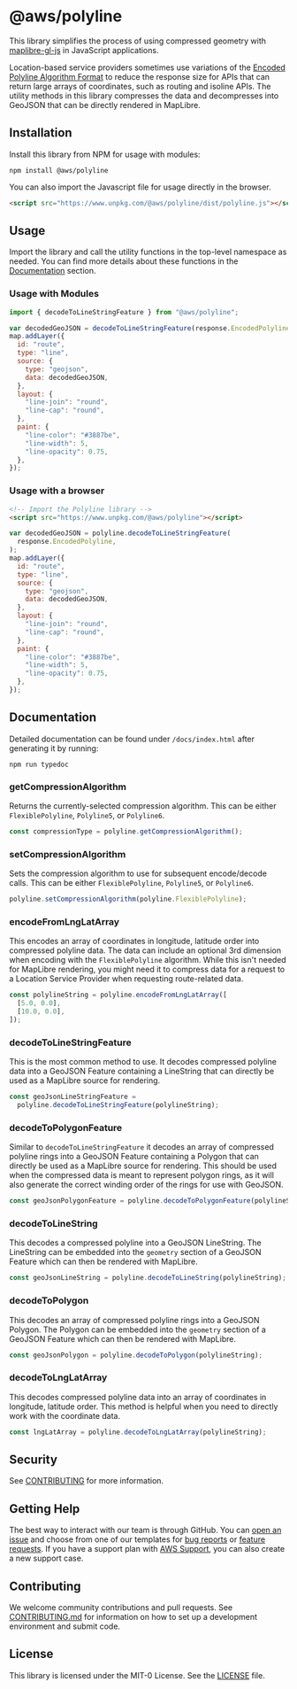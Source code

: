 # @aws/polyline

This library simplifies the process of using compressed geometry with [maplibre-gl-js](https://github.com/maplibre/maplibre-gl-js) in JavaScript applications.

Location-based service providers sometimes use variations of the [Encoded Polyline Algorithm Format](https://developers.google.com/maps/documentation/utilities/polylinealgorithm)
to reduce the response size for APIs that can return large arrays of coordinates, such as routing and isoline APIs.
The utility methods in this library compresses the data and decompresses into GeoJSON that can be directly rendered in MapLibre.

## Installation

Install this library from NPM for usage with modules:

```console
npm install @aws/polyline
```

You can also import the Javascript file for usage directly in the browser.

```html
<script src="https://www.unpkg.com/@aws/polyline/dist/polyline.js"></script>
```

## Usage

Import the library and call the utility functions in the top-level namespace as needed.
You can find more details about these functions in the [Documentation](#documentation) section.

### Usage with Modules

```javascript
import { decodeToLineStringFeature } from "@aws/polyline";

var decodedGeoJSON = decodeToLineStringFeature(response.EncodedPolyline);
map.addLayer({
  id: "route",
  type: "line",
  source: {
    type: "geojson",
    data: decodedGeoJSON,
  },
  layout: {
    "line-join": "round",
    "line-cap": "round",
  },
  paint: {
    "line-color": "#3887be",
    "line-width": 5,
    "line-opacity": 0.75,
  },
});
```

### Usage with a browser

```html
<!-- Import the Polyline library -->
<script src="https://www.unpkg.com/@aws/polyline"></script>
```

```javascript
var decodedGeoJSON = polyline.decodeToLineStringFeature(
  response.EncodedPolyline,
);
map.addLayer({
  id: "route",
  type: "line",
  source: {
    type: "geojson",
    data: decodedGeoJSON,
  },
  layout: {
    "line-join": "round",
    "line-cap": "round",
  },
  paint: {
    "line-color": "#3887be",
    "line-width": 5,
    "line-opacity": 0.75,
  },
});
```

## Documentation

Detailed documentation can be found under `/docs/index.html` after generating it by running:

```console
npm run typedoc
```

### getCompressionAlgorithm

Returns the currently-selected compression algorithm. This can be either
`FlexiblePolyline`, `Polyline5`, or `Polyline6`.

```js
const compressionType = polyline.getCompressionAlgorithm();
```

### setCompressionAlgorithm

Sets the compression algorithm to use for subsequent encode/decode calls. This can be either
`FlexiblePolyline`, `Polyline5`, or `Polyline6`.

```js
polyline.setCompressionAlgorithm(polyline.FlexiblePolyline);
```

### encodeFromLngLatArray

This encodes an array of coordinates in longitude, latitude order into compressed polyline data.
The data can include an optional 3rd dimension when encoding with the `FlexiblePolyline` algorithm.
While this isn't needed for MapLibre rendering, you might need it to compress data for a request
to a Location Service Provider when requesting route-related data.

```js
const polylineString = polyline.encodeFromLngLatArray([
  [5.0, 0.0],
  [10.0, 0.0],
]);
```

### decodeToLineStringFeature

This is the most common method to use. It decodes compressed polyline data into a GeoJSON
Feature containing a LineString that can directly be used as a MapLibre source for rendering.

```js
const geoJsonLineStringFeature =
  polyline.decodeToLineStringFeature(polylineString);
```

### decodeToPolygonFeature

Similar to `decodeToLineStringFeature` it decodes an array of compressed polyline rings into a GeoJSON
Feature containing a Polygon that can directly be used as a MapLibre source for rendering.
This should be used when the compressed data is meant to represent polygon rings, as it will
also generate the correct winding order of the rings for use with GeoJSON.

```js
const geoJsonPolygonFeature = polyline.decodeToPolygonFeature(polylineString);
```

### decodeToLineString

This decodes a compressed polyline into a GeoJSON LineString. The LineString can be embedded into the `geometry`
section of a GeoJSON Feature which can then be rendered with MapLibre.

```js
const geoJsonLineString = polyline.decodeToLineString(polylineString);
```

### decodeToPolygon

This decodes an array of compressed polyline rings into a GeoJSON Polygon. The Polygon can be embedded into the
`geometry` section of a GeoJSON Feature which can then be rendered with MapLibre.

```js
const geoJsonPolygon = polyline.decodeToPolygon(polylineString);
```

### decodeToLngLatArray

This decodes compressed polyline data into an array of coordinates in longitude, latitude order.
This method is helpful when you need to directly work with the coordinate data.

```js
const lngLatArray = polyline.decodeToLngLatArray(polylineString);
```

## Security

See [CONTRIBUTING](CONTRIBUTING.md#security-issue-notifications) for more information.

## Getting Help

The best way to interact with our team is through GitHub.
You can [open an issue](https://github.com/aws-geospatial/polyline/issues/new/choose) and choose from one of our templates for
[bug reports](https://github.com/aws-geospatial/polyline/issues/new?assignees=&labels=bug%2C+needs-triage&template=---bug-report.md&title=) or
[feature requests](https://github.com/aws-geospatial/polyline/issues/new?assignees=&labels=feature-request&template=---feature-request.md&title=).
If you have a support plan with [AWS Support](https://aws.amazon.com/premiumsupport/), you can also create a new support case.

## Contributing

We welcome community contributions and pull requests. See [CONTRIBUTING.md](https://github.com/aws-geospatial/amazon-location-mobile-auth-sdk-android/blob/master/CONTRIBUTING.md) for information on how to set up a development environment and submit code.

## License

This library is licensed under the MIT-0 License. See the [LICENSE](LICENSE) file.
